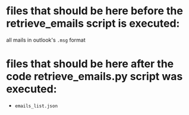 # files that should be here before the retrieve_emails script is executed:

all mails in outlook's `.msg` format

# files that should be here after the code retrieve_emails.py script was executed:

- `emails_list.json`
